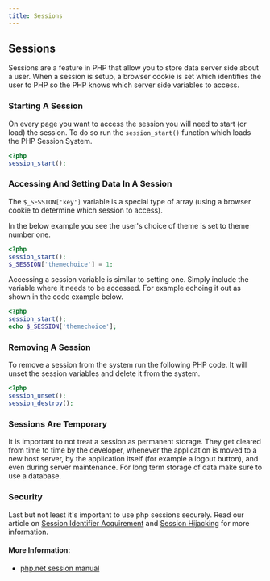```yaml
---
title: Sessions
---
```

## Sessions

Sessions are a feature in PHP that allow you to store data server side about a user. When a session is setup, a browser cookie is set which identifies the user to PHP so the PHP knows which server side variables to access.

### Starting A Session
On every page you want to access the session you will need to start (or load) the session. To do so run the `session_start()` function which loads the PHP Session System.
```PHP
<?php
session_start();
```

### Accessing And Setting Data In A Session
The `$_SESSION['key']` variable is a special type of array (using a browser cookie to determine which session to access).

In the below example you see the user's choice of theme is set to theme number one.
```PHP
<?php
session_start();
$_SESSION['themechoice'] = 1;
```
Accessing a session variable is similar to setting one. Simply include the variable where it needs to be accessed. For example echoing it out as shown in the code example below.
```PHP
<?php
session_start();
echo $_SESSION['themechoice'];
```

### Removing A Session
To remove a session from the system run the following PHP code. It will unset the session variables and delete it from the system.
```PHP
<?php
session_unset();
session_destroy();
```

### Sessions Are Temporary
It is important to not treat a session as permanent storage. They get cleared from time to time by the developer, whenever the application is moved to a new host server, by the application itself (for example a logout button), and even during server maintenance. For long term storage of data make sure to use a database.

### Security
Last but not least it's important to use php sessions securely. Read our article on [Session Identifier Acquirement](/php/security/session-identifier-acquirement) and [Session Hijacking](/php/security/session-hijacking) for more information.

#### More Information:
* <a href="https://secure.php.net/manual/en/book.session.php">php.net session manual</a>

